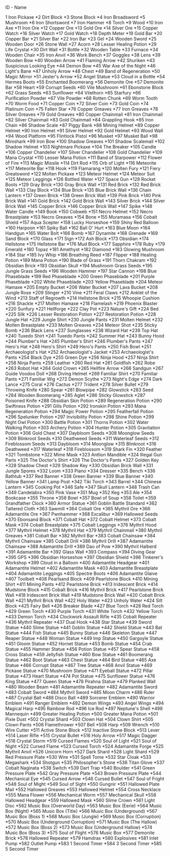ID - Name

1	Iron Pickaxe
*2	Dirt Block
*3	Stone Block
*4	Iron Broadsword
*5	Mushroom
*6	Iron Shortsword
*7	Iron Hammer
*8	Torch
*9	Wood
*10	Iron Axe
*11	Iron Ore
*12	Copper Ore
*13	Gold Ore
*14	Silver Ore
*15	Copper Watch
*16	Silver Watch
*17	Gold Watch
*18	Depth Meter
*19	Gold Bar
*20	Copper Bar
*21	Silver Bar
*22	Iron Bar
*23	Gel
*24	Wooden Sword
*25	Wooden Door
*26	Stone Wall
*27	Acorn
*28	Lesser Healing Potion
*29	Life Crystal
*30	Dirt Wall
*31	Bottle
*32	Wooden Table
*33	Furnace
*34	Wooden Chair
*35	Iron Anvil
*36	Work Bench
*37	Goggles
*38	Lens
*39	Wooden Bow
*40	Wooden Arrow
*41	Flaming Arrow
*42	Shuriken
*43	Suspicious Looking Eye
*44	Demon Bow
*45	War Axe of the Night
*46	Light's Bane
*47	Unholy Arrow
*48	Chest
*49	Band of Regeneration
*50	Magic Mirror
*51	Jester's Arrow
*52	Angel Statue
*53	Cloud in a Bottle
*54	Hermes Boots
*55	Enchanted Boomerang
*56	Demonite Ore
*57	Demonite Bar
*58	Heart
*59	Corrupt Seeds
*60	Vile Mushroom
*61	Ebonstone Block
*62	Grass Seeds
*63	Sunflower
*64	Vilethorn
*65	Starfury
*66	Purification Powder
*67	Vile Powder
*68	Rotten Chunk
*69	Worm Tooth
*70	Worm Food
*71	Copper Coin
*72	Silver Coin
*73	Gold Coin
*74	Platinum Coin
*75	Fallen Star
*76	Copper Greaves
*77	Iron Greaves
*78	Silver Greaves
*79	Gold Greaves
*80	Copper Chainmail
*81	Iron Chainmail
*82	Silver Chainmail
*83	Gold Chainmail
*84	Grappling Hook
*85	Iron Chain
*86	Shadow Scale
*87	Piggy Bank
*88	Mining Helmet
*89	Copper Helmet
*90	Iron Helmet
*91	Silver Helmet
*92	Gold Helmet
*93	Wood Wall
*94	Wood Platform
*95	Flintlock Pistol
*96	Musket
*97	Musket Ball
*98	Minishark
*99	Iron Bow
*100	Shadow Greaves
*101	Shadow Scalemail
*102	Shadow Helmet
*103	Nightmare Pickaxe
*104	The Breaker
*105	Candle
*106	Copper Chandelier
*107	Silver Chandelier
*108	Gold Chandelier
*109	Mana Crystal
*110	Lesser Mana Potion
*111	Band of Starpower
*112	Flower of Fire
*113	Magic Missile
*114	Dirt Rod
*115	Orb of Light
*116	Meteorite
*117	Meteorite Bar
*118	Hook
*119	Flamarang
*120	Molten Fury
*121	Fiery Greatsword
*122	Molten Pickaxe
*123	Meteor Helmet
*124	Meteor Suit
*125	Meteor Leggings
*126	Bottled Water
*127	Space Gun
*128	Rocket Boots
*129	Gray Brick
*130	Gray Brick Wall
*131	Red Brick
*132	Red Brick Wall
*133	Clay Block
*134	Blue Brick
*135	Blue Brick Wall
*136	Chain Lantern
*137	Green Brick
*138	Green Brick Wall
*139	Pink Brick
*140	Pink Brick Wall
*141	Gold Brick
*142	Gold Brick Wall
*143	Silver Brick
*144	Silver Brick Wall
*145	Copper Brick
*146	Copper Brick Wall
*147	Spike
*148	Water Candle
*149	Book
*150	Cobweb
*151	Necro Helmet
*152	Necro Breastplate
*153	Necro Greaves
*154	Bone
*155	Muramasa
*156	Cobalt Shield
*157	Aqua Scepter
*158	Lucky Horseshoe
*159	Shiny Red Balloon
*160	Harpoon
*161	Spiky Ball
*162	Ball O' Hurt
*163	Blue Moon
*164	Handgun
*165	Water Bolt
*166	Bomb
*167	Dynamite
*168	Grenade
*169	Sand Block
*170	Glass
*171	Sign
*172	Ash Block
*173	Obsidian
*174	Hellstone
*175	Hellstone Bar
*176	Mud Block
*177	Sapphire
*178	Ruby
*179	Emerald
*180	Topaz
*181	Amethyst
*182	Diamond
*183	Glowing Mushroom
*184	Star
*185	Ivy Whip
*186	Breathing Reed
*187	Flipper
*188	Healing Potion
*189	Mana Potion
*190	Blade of Grass
*191	Thorn Chakram
*192	Obsidian Brick
*193	Obsidian Skull
*194	Mushroom Grass Seeds
*195	Jungle Grass Seeds
*196	Wooden Hammer
*197	Star Cannon
*198	Blue Phaseblade
*199	Red Phaseblade
*200	Green Phaseblade
*201	Purple Phaseblade
*202	White Phaseblade
*203	Yellow Phaseblade
*204	Meteor Hamaxe
*205	Empty Bucket
*206	Water Bucket
*207	Lava Bucket
*208	Jungle Rose
*209	Stinger
*210	Vine
*211	Feral Claws
*212	Anklet of the Wind
*213	Staff of Regrowth
*214	Hellstone Brick
*215	Whoopie Cushion
*216	Shackle
*217	Molten Hamaxe
*218	Flamelash
*219	Phoenix Blaster
*220	Sunfury
*221	Hellforge
*222	Clay Pot
*223	Nature's Gift
*224	Bed
*225	Silk
*226	Lesser Restoration Potion
*227	Restoration Potion
*228	Jungle Hat
*229	Jungle Shirt
*230	Jungle Pants
*231	Molten Helmet
*232	Molten Breastplate
*233	Molten Greaves
*234	Meteor Shot
*235	Sticky Bomb
*236	Black Lens
*237	Sunglasses
*238	Wizard Hat
*239	Top Hat
*240	Tuxedo Shirt
*241	Tuxedo Pants
*242	Summer Hat
*243	Bunny Hood
*244	Plumber's Hat
*245	Plumber's Shirt
*246	Plumber's Pants
*247	Hero's Hat
*248	Hero's Shirt
*249	Hero's Pants
*250	Fish Bowl
*251	Archaeologist's Hat
*252	Archaeologist's Jacket
*253	Archaeologist's Pants
*254	Black Dye
*255	Green Dye
*256	Ninja Hood
*257	Ninja Shirt
*258	Ninja Pants
*259	Leather
*260	Red Hat
*261	Goldfish
*262	Robe
*263	Robot Hat
*264	Gold Crown
*265	Hellfire Arrow
*266	Sandgun
*267	Guide Voodoo Doll
*268	Diving Helmet
*269	Familiar Shirt
*270	Familiar Pants
*271	Familiar Wig
*272	Demon Scythe
*273	Night's Edge
*274	Dark Lance
*275	Coral
*276	Cactus
*277	Trident
*278	Silver Bullet
*279	Throwing Knife
*280	Spear
*281	Blowpipe
*282	Glowstick
*283	Seed
*284	Wooden Boomerang
*285	Aglet
*286	Sticky Glowstick
*287	Poisoned Knife
*288	Obsidian Skin Potion
*289	Regeneration Potion
*290	Swiftness Potion
*291	Gills Potion
*292	Ironskin Potion
*293	Mana Regeneration Potion
*294	Magic Power Potion
*295	Featherfall Potion
*296	Spelunker Potion
*297	Invisibility Potion
*298	Shine Potion
*299	Night Owl Potion
*300	Battle Potion
*301	Thorns Potion
*302	Water Walking Potion
*303	Archery Potion
*304	Hunter Potion
*305	Gravitation Potion
*306	Gold Chest
*307	Daybloom Seeds
*308	Moonglow Seeds
*309	Blinkroot Seeds
*310	Deathweed Seeds
*311	Waterleaf Seeds
*312	Fireblossom Seeds
*313	Daybloom
*314	Moonglow
*315	Blinkroot
*316	Deathweed
*317	Waterleaf
*318	Fireblossom
*319	Shark Fin
*320	Feather
*321	Tombstone
*322	Mime Mask
*323	Antlion Mandible
*324	Illegal Gun Parts
*325	The Doctor's Shirt
*326	The Doctor's Pants
*327	Golden Key
*328	Shadow Chest
*329	Shadow Key
*330	Obsidian Brick Wall
*331	Jungle Spores
*332	Loom
*333	Piano
*334	Dresser
*335	Bench
*336	Bathtub
*337	Red Banner
*338	Green Banner
*339	Blue Banner
*340	Yellow Banner
*341	Lamp Post
*342	Tiki Torch
*343	Barrel
*344	Chinese Lantern
*345	Cooking Pot
*346	Safe
*347	Skull Lantern
*348	Trash Can
*349	Candelabra
*350	Pink Vase
*351	Mug
*352	Keg
*353	Ale
*354	Bookcase
*355	Throne
*356	Bowl
*357	Bowl of Soup
*358	Toilet
*359	Grandfather Clock
*360	Armor Statue
*361	Goblin Battle Standard
*362	Tattered Cloth
*363	Sawmill
*364	Cobalt Ore
*365	Mythril Ore
*366	Adamantite Ore
*367	Pwnhammer
*368	Excalibur
*369	Hallowed Seeds
*370	Ebonsand Block
*371	Cobalt Hat
*372	Cobalt Helmet
*373	Cobalt Mask
*374	Cobalt Breastplate
*375	Cobalt Leggings
*376	Mythril Hood
*377	Mythril Helmet
*378	Mythril Hat
*379	Mythril Chainmail
*380	Mythril Greaves
*381	Cobalt Bar
*382	Mythril Bar
*383	Cobalt Chainsaw
*384	Mythril Chainsaw
*385	Cobalt Drill
*386	Mythril Drill
*387	Adamantite Chainsaw
*388	Adamantite Drill
*389	Dao of Pow
*390	Mythril Halberd
*391	Adamantite Bar
*392	Glass Wall
*393	Compass
*394	Diving Gear
*395	GPS
*396	Obsidian Horseshoe
*397	Obsidian Shield
*398	Tinkerer's Workshop
*399	Cloud in a Balloon
*400	Adamantite Headgear
*401	Adamantite Helmet
*402	Adamantite Mask
*403	Adamantite Breastplate
*404	Adamantite Leggings
*405	Spectre Boots
*406	Adamantite Glaive
*407	Toolbelt
*408	Pearlsand Block
*409	Pearlstone Block
*410	Mining Shirt
*411	Mining Pants
*412	Pearlstone Brick
*413	Iridescent Brick
*414	Mudstone Block
*415	Cobalt Brick
*416	Mythril Brick
*417	Pearlstone Brick Wall
*418	Iridescent Brick Wall
*419	Mudstone Brick Wall
*420	Cobalt Brick Wall
*421	Mythril Brick Wall
*422	Holy Water
*423	Unholy Water
*424	Silt Block
*425	Fairy Bell
*426	Breaker Blade
*427	Blue Torch
*428	Red Torch
*429	Green Torch
*430	Purple Torch
*431	White Torch
*432	Yellow Torch
*433	Demon Torch
*434	Clockwork Assault Rifle
*435	Cobalt Repeater
*436	Mythril Repeater
*437	Dual Hook
*438	Star Statue
*439	Sword Statue
*440	Slime Statue
*441	Goblin Statue
*442	Shield Statue
*443	Bat Statue
*444	Fish Statue
*445	Bunny Statue
*446	Skeleton Statue
*447	Reaper Statue
*448	Woman Statue
*449	Imp Statue
*450	Gargoyle Statue
*451	Gloom Statue
*452	Hornet Statue
*453	Bomb Statue
*454	Crab Statue
*455	Hammer Statue
*456	Potion Statue
*457	Spear Statue
*458	Cross Statue
*459	Jellyfish Statue
*460	Bow Statue
*461	Boomerang Statue
*462	Boot Statue
*463	Chest Statue
*464	Bird Statue
*465	Axe Statue
*466	Corrupt Statue
*467	Tree Statue
*468	Anvil Statue
*469	Pickaxe Statue
*470	Mushroom Statue
*471	Eyeball Statue
*472	Pillar Statue
*473	Heart Statue
*474	Pot Statue
*475	Sunflower Statue
*476	King Statue
*477	Queen Statue
*478	Pirahna Statue
*479	Planked Wall
*480	Wooden Beam
*481	Adamantite Repeater
*482	Adamantite Sword
*483	Cobalt Sword
*484	Mythril Sword
*485	Moon Charm
*486	Ruler
*487	Crystal Ball
*488	Disco Ball
*489	Sorcerer Emblem
*490	Warrior Emblem
*491	Ranger Emblem
*492	Demon Wings
*493	Angel Wings
*494	Magical Harp
*495	Rainbow Rod
*496	Ice Rod
*497	Neptune's Shell
*498	Mannequin
*499	Greater Healing Potion
*500	Greater Mana Potion
*501	Pixie Dust
*502	Crystal Shard
*503	Clown Hat
*504	Clown Shirt
*505	Clown Pants
*506	Flamethrower
*507	Bell
*508	Harp
*509	Wrench
*510	Wire Cutter
*511	Active Stone Block
*512	Inactive Stone Block
*513	Lever
*514	Laser Rifle
*515	Crystal Bullet
*516	Holy Arrow
*517	Magic Dagger
*518	Crystal Storm
*519	Cursed Flames
*520	Soul of Light
*521	Soul of Night
*522	Cursed Flame
*523	Cursed Torch
*524	Adamantite Forge
*525	Mythril Anvil
*526	Unicorn Horn
*527	Dark Shard
*528	Light Shard
*529	Red Pressure Plate
*530	Wire
*531	Spell Tome
*532	Star Cloak
*533	Megashark
*534	Shotgun
*535	Philosopher's Stone
*536	Titan Glove
*537	Cobalt Naginata
*538	Switch
*539	Dart Trap
*540	Boulder
*541	Green Pressure Plate
*542	Gray Pressure Plate
*543	Brown Pressure Plate
*544	Mechanical Eye
*545	Cursed Arrow
*546	Cursed Bullet
*547	Soul of Fright
*548	Soul of Might
*549	Soul of Sight
*550	Gungnir
*551	Hallowed Plate Mail
*552	Hallowed Greaves
*553	Hallowed Helmet
*554	Cross Necklace
*555	Mana Flower
*556	Mechanical Worm
*557	Mechanical Skull
*558	Hallowed Headgear
*559	Hallowed Mask
*560	Slime Crown
*561	Light Disc
*562	Music Box (Overworld Day)
*563	Music Box (Eerie)
*564	Music Box (Night)
*565	Music Box (Title)
*566	Music Box (Underground)
*567	Music Box (Boss 1)
*568	Music Box (Jungle)
*569	Music Box (Corruption)
*570	Music Box (Underground Corruption)
*571	Music Box (The Hallow)
*572	Music Box (Boss 2)
*573	Music Box (Underground Hallow)
*574	Music Box (Boss 3)
*575	Soul of Flight
*576	Music Box
*577	Demonite Brick
*578	Hallowed Repeater
*579	Hamdrax
*580	Explosives
*581	Inlet Pump
*582	Outlet Pump
*583	1 Second Timer
*584	3 Second Timer
*585	5 Second Timer